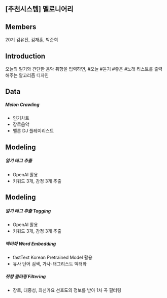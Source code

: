 ## [추천시스템] 멜로니어리 

## Members

20기 김유진, 김재훈, 박준희 

## Introduction 

오늘의 일기와 간단한 음악 취향을 입력하면, \#오늘 \#듣기 \#좋은 \#노래 리스트를 출력해주는 알고리즘 디자인 

## Data

##### Melon Crawling
- 인기차트
- 장르음악
- 멜론 DJ 플레이리스트 

## Modeling

##### 일기 태그 추출 
- OpenAI 활용
- 키워드 3개, 감정 3개 추출 

## Modeling

##### 일기 태그 추출 Tagging
- OpenAI 활용
- 키워드 3개, 감정 3개 추출

##### 벡터화 Word Embedding
- fastText Korean Pretrained Model 활용 
- 유사 단어 검색, 가사-태그리스트 벡터화

##### 취향 필터링 Filtering
- 장르, 대중성, 최신가요 선호도의 정보를 받아 1차 곡 필터링
